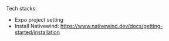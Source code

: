 Tech stacks:

- Expo project setting
- Install Nativewind: https://www.nativewind.dev/docs/getting-started/installation